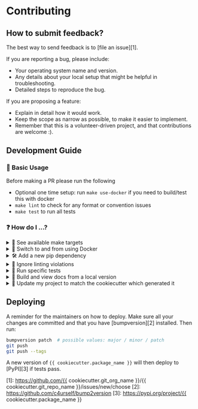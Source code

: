 # Contributing


## How to submit feedback?

The best way to send feedback is to [file an issue][1].

If you are reporting a bug, please include:

* Your operating system name and version.
* Any details about your local setup that might be helpful in troubleshooting.
* Detailed steps to reproduce the bug.

If you are proposing a feature:

* Explain in detail how it would work.
* Keep the scope as narrow as possible, to make it easier to implement.
* Remember that this is a volunteer-driven project, and that contributions are
  welcome :).


## Development Guide

### 🔢 Basic Usage

Before making a PR please run the following

* Optional one time setup: run `make use-docker` if you need to build/test this
  with docker
* `make lint` to check for any format or convention issues
* `make test` to run all tests

### ❓ How do I ...?

<details><summary>🔧 See available make targets</summary>

To see available make targets, simply run `make`.

</details>

<details><summary>🐳 Switch to and from using Docker</summary>

To start using Docker, run `make use-docker`. Every subsequent make command you
run will then be run inside the associated container whenever appropriate.

To stop using Docker, run `make remove-docker`. Every subsequent make command
you run will then be run inside your native virtual environment whenever
appropriate.

</details>

<details><summary>🛠 Add a new pip dependency</summary>

New dependencies need to be added to `requirements.in`. Your `requirements.txt`
will then automatically be updated to reflect those changes the next time a
relevant make target is run. Alternatively, you can run `make
update-requirements`.

Note:
* Before any make command is run, requirements are synced so that the
  development environment matches your `requirements.txt` exactly i.e. extra
  packages that are not present in the `requirements.txt` are removed and any
  missing packages are installed. This helps providing a consistent environment
  across platforms, and ensures that whenever requirements change, only minimal
  updates are performed.
* Check out
  [pip-tools](https://github.com/jazzband/pip-tools#pip-tools--pip-compile--pip-sync)
  for more information.

</details>

<details><summary>🙈 Ignore linting violations</summary>

For
[flake8](https://flake8.pycqa.org/en/latest/user/configuration.html#configuration-locations)
[violations](https://wemake-python-stylegui.de/en/latest/pages/usage/violations/index.html),
you can:
* ignore a rule for a single line of code using a `#noqa` comment e.g.
  ```python x = 1 # noqa: WPS111 ```
* [ignore](https://flake8.pycqa.org/en/latest/user/violations.html#in-line-ignoring-errors)
  a rule for an entire file by adding it to `flake8.per-file-ignores` inside
  `setup.cfg`.
* [exclude](https://flake8.pycqa.org/en/latest/user/violations.html#ignoring-entire-files)
  an entire file from flake8 checks by adding it to `flake8.exclude` inside
  `setup.cfg`.
* ignore a rule for all files by adding it to the `flake8.ignore` list inside
  `setup.cfg`.

For
[mypy](https://mypy.readthedocs.io/en/stable/config_file.html#the-mypy-configuration-file)
violations, you can:
* [ignore](https://mypy.readthedocs.io/en/stable/common_issues.html#spurious-errors-and-locally-silencing-the-checker)
  type checking for a single line of code using a `# type: ignore` comment.
* [ignore](https://mypy.readthedocs.io/en/stable/common_issues.html#ignoring-a-whole-file)
  type checking for an entire file by putting a `# type: ignore` comment at the
  top of a module (before any statements, including imports or docstrings).

For
[pydocstyle](http://www.pydocstyle.org/en/5.0.1/usage.html#configuration-files)
violations, you can:
* [ignore](http://www.pydocstyle.org/en/5.0.1/usage.html#in-file-configuration)
  a rule for a single line of code using a `# noqa` comment (this can be
  combined with flake8 exclusions).
* exclude an entire file from pydocstyle checks by excluding it from
  `pydocstyle.match` inside `setup.cfg`.
* ignore a rule for all files by adding it to the `pydocstyle.ignore` list
  inside `setup.cfg`.

For [coverage](https://coverage.readthedocs.io/en/v4.5.x/config.html#)
violations, you can:
* [exclude](http://www.pydocstyle.org/en/5.0.1/usage.html#in-file-configuration)
  a single line of code using a `# pragma: no cover` comment.
* [exclude](https://coverage.readthedocs.io/en/v4.5.x/source.html#specifying-source-files)
  an entire file from coverage checks by adding it to the `coverage:run.omit`
  list inside `setup.cfg`.
* [exclude](https://coverage.readthedocs.io/en/v4.5.x/excluding.html#advanced-exclusion)
  all lines matching a given pattern by adding it to the
  `coverage:report.exclude_lines` list inside `setup.cfg`.

</details>

<details><summary>🧪 Run specific tests</summary>

First, get a shell inside your development environment by running `make
dev-shell`.

You can then use the pytest `-k` option to select tests based on their names,
e.g.

```bash
python -m pytest -k "included_test"
```

You can also use "and", "or" and "not" keywords e.g.

```bash
python -m pytest -k "included_test or not excluded"
```

</details>

<details><summary>📄 Build and view docs from a local version</summary>

You can generate docs locally by running `make build-docs`. You can then see
the generated docs by running

```bash
cd docs/build
python -m http.server
```

and going to http://localhost:8000/

</details>

<details><summary>🍪
Update my project to match the cookiecutter which generated it
</summary>

This project is enabled with `cruft` to be able to update the template with any
improvements made in the cc-python cookie cutter which generated it.

* `make check-cc` will report if this project is up to date or out of sync with
  the cookiecutter.
* `make update-cc` will update this project to be in sync with the cc-python
  cookiecutter. This can give improvements or new features which are added to
  the template after this project was created. Note one should do this on a
  clean branch. After running this it is a good idea to run `make all` to
  rebuild everything and ensure things still work after the update.

</details>


## Deploying

A reminder for the maintainers on how to deploy. Make sure all your changes are
committed and that you have [bumpversion][2] installed. Then run:

```bash
bumpversion patch  # possible values: major / minor / patch
git push
git push --tags
```

A new version of `{{ cookiecutter.package_name }}` will then deploy to
[PyPI][3] if tests pass.


[1]: https://github.com/{{ cookiecutter.git_org_name }}/{{ cookiecutter.git_repo_name }}/issues/new/choose
[2]: https://github.com/c4urself/bump2version
[3]: https://pypi.org/project/{{ cookiecutter.package_name }}
